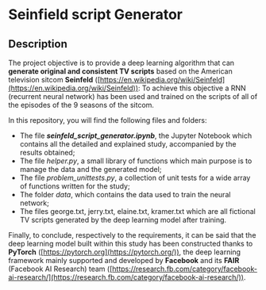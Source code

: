 

# Seinfield script Generator

## Description


The project objective is to provide a deep learning algorithm that can  **generate original and consistent TV scripts**  based on the American television sitcom  **Seinfeld**  ([https://en.wikipedia.org/wiki/Seinfeld](https://en.wikipedia.org/wiki/Seinfeld)): To achieve this objective a RNN (recurrent neural network) has been used and trained on the scripts of all of the episodes of the 9 seasons of the sitcom.

In this repository, you will find the following files and folders:

-   The file  _**seinfeld_script_generator.ipynb**_, the Jupyter Notebook which contains all the detailed and explained study, accompanied by the results obtained;
-   The file  _helper.py_, a small library of functions which main purpose is to manage the data and the generated model;
-   The file  _problem_unittests.py_, a collection of unit tests for a wide array of functions written for the study;
-   The folder  _data_, which contains the data used to train the neural network;
-   The files george.txt, jerry.txt, elaine.txt, kramer.txt which are all fictional TV scripts generated by the deep learning model after training.

Finally, to conclude, respectively to the requirements, it can be said that the deep learning model built within this study has been constructed thanks to  **PyTorch**  ([https://pytorch.org](https://pytorch.org/)), the deep learning framework mainly supported and developed by  **Facebook**  and its  **FAIR**  (Facebook AI Research) team ([https://research.fb.com/category/facebook-ai-research/](https://research.fb.com/category/facebook-ai-research/)).


